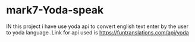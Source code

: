 # mark7-Yoda-speak
IN this project i have use yoda api to convert english text enter by the user to yoda language .Link for api used is https://funtranslations.com/api/yoda

